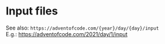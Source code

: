 # Input files

See also: `https://adventofcode.com/{year}/day/{day}/input`  
E.g.: https://adventofcode.com/2021/day/1/input

